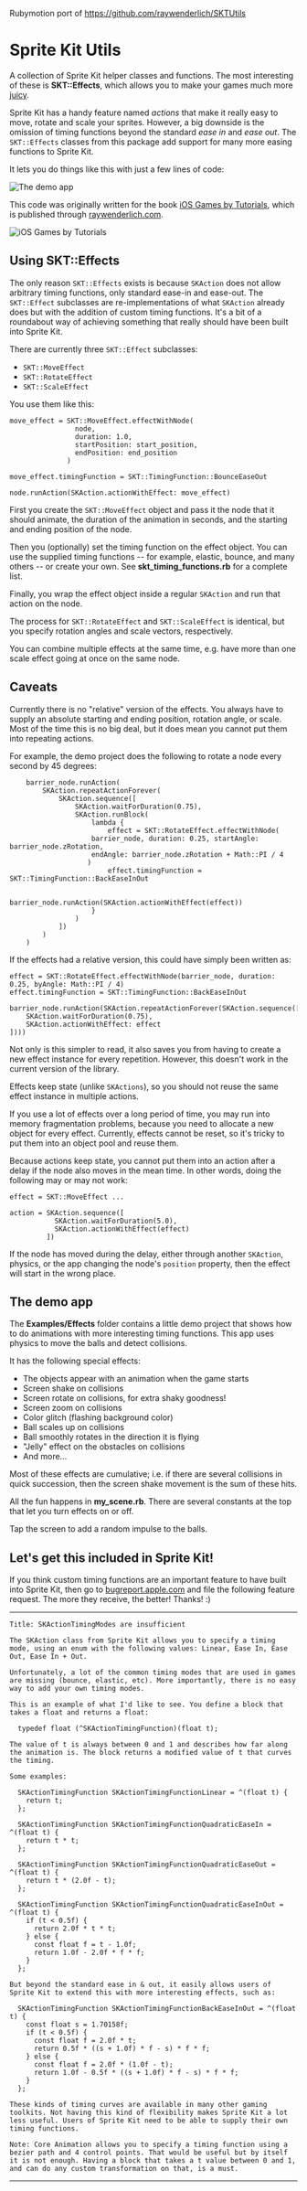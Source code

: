 Rubymotion port of https://github.com/raywenderlich/SKTUtils

# Sprite Kit Utils

A collection of Sprite Kit helper classes and functions. The most interesting of these is **SKT::Effects**, which allows you to make your games much more [juicy](http://bitly.com/juice-it). 

Sprite Kit has a handy feature named *actions* that make it really easy to move, rotate and scale your sprites. However, a big downside is the omission of timing functions beyond the standard *ease in* and *ease out*. The `SKT::Effects` classes from this package add support for many more easing functions to Sprite Kit.

It lets you do things like this with just a few lines of code:

![The demo app](https://github.com/brunodp/SKTUtils-RubyMotion/blob/master/Demo.gif)

This code was originally written for the book [iOS Games by Tutorials](http://raywenderlich.com/store/ios-games-by-tutorials), which is published through [raywenderlich.com](http://raywenderlich.com).

![iOS Games by Tutorials](http://cdn4.raywenderlich.com/wp-content/uploads/2013/10/iGT_PDFonly_280@2x.png "iOS Games by Tutorials")

## Using SKT::Effects

The only reason `SKT::Effects` exists is because `SKAction` does not allow arbitrary timing functions, only standard ease-in and ease-out. The `SKT::Effect` subclasses are re-implementations of what `SKAction` already does but with the addition of custom timing functions. It's a bit of a roundabout way of achieving something that really should have been built into Sprite Kit.

There are currently three `SKT::Effect` subclasses:

- `SKT::MoveEffect`
- `SKT::RotateEffect`
- `SKT::ScaleEffect`

You use them like this:

    move_effect = SKT::MoveEffect.effectWithNode(
                    node, 
                    duration: 1.0,
                    startPosition: start_position,
                    endPosition: end_position
                  )
                  
    move_effect.timingFunction = SKT::TimingFunction::BounceEaseOut
    
    node.runAction(SKAction.actionWithEffect: move_effect)
  

First you create the `SKT::MoveEffect` object and pass it the node that it should animate, the duration of the animation in seconds, and the starting and ending position of the node.

Then you (optionally) set the timing function on the effect object. You can use the supplied timing functions -- for example, elastic, bounce, and many others -- or create your own. See **skt_timing_functions.rb** for a complete list.

Finally, you wrap the effect object inside a regular `SKAction` and run that action on the node.

The process for `SKT::RotateEffect` and `SKT::ScaleEffect` is identical, but you specify rotation angles and scale vectors, respectively.

You can combine multiple effects at the same time, e.g. have more than one scale effect going at once on the same node.

## Caveats

Currently there is no "relative" version of the effects. You always have to supply an absolute starting and ending position, rotation angle, or scale. Most of the time this is no big deal, but it does mean you cannot put them into repeating actions.

For example, the demo project does the following to rotate a node every second by 45 degrees:

		barrier_node.runAction(
			SKAction.repeatActionForever(
				SKAction.sequence([
					SKAction.waitForDuration(0.75),
					SKAction.runBlock(
						lambda {
							effect = SKT::RotateEffect.effectWithNode(
                        barrier_node, duration: 0.25, startAngle: barrier_node.zRotation, 
                        endAngle: barrier_node.zRotation + Math::PI / 4
                       )
							effect.timingFunction = SKT::TimingFunction::BackEaseInOut
							
							barrier_node.runAction(SKAction.actionWithEffect(effect))
						}
					)
				])
			)
		)

If the effects had a relative version, this could have simply been written as:

    effect = SKT::RotateEffect.effectWithNode(barrier_node, duration: 0.25, byAngle: Math::PI / 4)
    effect.timingFunction = SKT::TimingFunction::BackEaseInOut
    
    barrier_node.runAction(SKAction.repeatActionForever(SKAction.sequence([
        SKAction.waitForDuration(0.75),
        SKAction.actionWithEffect: effect
    ])))

Not only is this simpler to read, it also saves you from having to create a new effect instance for every repetition. However, this doesn't work in the current version of the library.

Effects keep state (unlike `SKActions`), so you should not reuse the same effect instance in multiple actions.

If you use a lot of effects over a long period of time, you may run into memory fragmentation problems, because you need to allocate a new object for every effect. Currently, effects cannot be reset, so it's tricky to put them into an object pool and reuse them.

Because actions keep state, you cannot put them into an action after a delay if the node also moves in the mean time. In other words, doing the following may or may not work:

    effect = SKT::MoveEffect ...
    
    action = SKAction.sequence([
               SKAction.waitForDuration(5.0),
               SKAction.actionWithEffect(effect)
             ])

If the node has moved during the delay, either through another `SKAction`, physics, or the app changing the node's `position` property, then the effect will start in the wrong place.

## The demo app

The **Examples/Effects** folder contains a little demo project that shows how to do animations with more interesting timing functions. This app uses physics to move the balls and detect collisions.

It has the following special effects:

- The objects appear with an animation when the game starts
- Screen shake on collisions
- Screen rotate on collisions, for extra shaky goodness!
- Screen zoom on collisions
- Color glitch (flashing background color)
- Ball scales up on collisions
- Ball smoothly rotates in the direction it is flying
- "Jelly" effect on the obstacles on collisions
- And more...

Most of these effects are cumulative; i.e. if there are several collisions in quick succession, then the screen shake movement is the sum of these hits.

All the fun happens in **my_scene.rb**. There are several constants at the top that let you turn effects on or off.

Tap the screen to add a random impulse to the balls.

## Let's get this included in Sprite Kit!

If you think custom timing functions are an important feature to have built into Sprite Kit, then go to [bugreport.apple.com](http://bugreport.apple.com]) and file the following feature request. The more they receive, the better! Thanks! :)

---

	Title: SKActionTimingModes are insufficient

	The SKAction class from Sprite Kit allows you to specify a timing mode, using an enum with the following values: Linear, Ease In, Ease Out, Ease In + Out. 

	Unfortunately, a lot of the common timing modes that are used in games are missing (bounce, elastic, etc). More importantly, there is no easy way to add your own timing modes.
	
	This is an example of what I'd like to see. You define a block that takes a float and returns a float: 

	  typedef float (^SKActionTimingFunction)(float t);

	The value of t is always between 0 and 1 and describes how far along the animation is. The block returns a modified value of t that curves the timing. 
	
	Some examples:

	  SKActionTimingFunction SKActionTimingFunctionLinear = ^(float t) {
	  	return t;
	  };

	  SKActionTimingFunction SKActionTimingFunctionQuadraticEaseIn = ^(float t) {
	  	return t * t;
	  };

	  SKActionTimingFunction SKActionTimingFunctionQuadraticEaseOut = ^(float t) {
	  	return t * (2.0f - t);
	  };

	  SKActionTimingFunction SKActionTimingFunctionQuadraticEaseInOut = ^(float t) {
	  	if (t < 0.5f) {
		  return 2.0f * t * t;
		} else {
		  const float f = t - 1.0f;
		  return 1.0f - 2.0f * f * f;
		}
  	  };

	But beyond the standard ease in & out, it easily allows users of Sprite Kit to extend this with more interesting effects, such as:

	  SKActionTimingFunction SKActionTimingFunctionBackEaseInOut = ^(float t) {
	    const float s = 1.70158f;
	    if (t < 0.5f) {
	      const float f = 2.0f * t;
	      return 0.5f * ((s + 1.0f) * f - s) * f * f;
	    } else {
	      const float f = 2.0f * (1.0f - t);
	      return 1.0f - 0.5f * ((s + 1.0f) * f - s) * f * f;
	    }
	  };
	
	These kinds of timing curves are available in many other gaming toolkits. Not having this kind of flexibility makes Sprite Kit a lot less useful. Users of Sprite Kit need to be able to supply their own timing functions.
	
	Note: Core Animation allows you to specify a timing function using a bezier path and 4 control points. That would be useful but by itself it is not enough. Having a block that takes a t value between 0 and 1, and can do any custom transformation on that, is a must.

---
